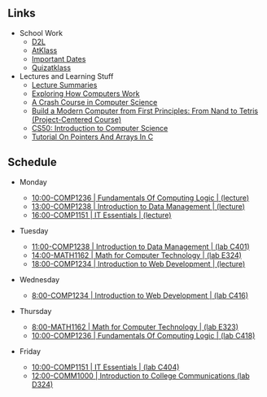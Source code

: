 ## Links
- School Work
  - [D2L](https://learn.georgebrown.ca)
  - [AtKlass](https://app.atklass.com)
  - [Important Dates](https://www.georgebrown.ca/current-students/important-dates?term=27246&category=131)
  - [Quizatklass](https://app.quizatclass.com)
- Lectures and Learning Stuff
    - [Lecture Summaries](comp1238.md)
    - [Exploring How Computers Work](https://youtu.be/QZwneRb-zqA)
    - [A Crash Course in Computer Science](https://www.youtube.com/playlist?list=PL8dPuuaLjXtNlUrzyH5r6jN9ulIgZBpdo)
    - [Build a Modern Computer from First Principles: From Nand to Tetris (Project-Centered Course)](https://www.coursera.org/learn/build-a-computer)
    - [CS50: Introduction to Computer Science ](https://online-learning.harvard.edu/course/cs50-introduction-computer-science)
    - [Tutorial On Pointers And Arrays In C](https://github.com/jflaherty/ptrtut13)
## Schedule
- Monday
  - [10:00-COMP1236 | Fundamentals Of Computing Logic | (lecture)](https://learn.georgebrown.ca/d2l/home/337951)
  - [13:00-COMP1238 | Introduction to Data Management | (lecture)](https://learn.georgebrown.ca/d2l/home/334969)
  - [16:00-COMP1151 | IT Essentials | (lecture)](https://learn.georgebrown.ca/d2l/home/335096)
- Tuesday
  - [11:00-COMP1238 | Introduction to Data Management | (lab C401)](https://learn.georgebrown.ca/d2l/home/334969)
  - [14:00-MATH1162 | Math for Computer Technology | (lab E324)](https://learn.georgebrown.ca/d2l/home/319863)
  - [18:00-COMP1234 | Introduction to Web Development | (lecture)](https://learn.georgebrown.ca/d2l/home/342908)
  
- Wednesday
  - [8:00-COMP1234 | Introduction to Web Development | (lab C416)](https://learn.georgebrown.ca/d2l/home/342908)
    
- Thursday
  - [8:00-MATH1162 | Math for Computer Technology | (lab E323)](https://learn.georgebrown.ca/d2l/home/319863)
  - [10:00-COMP1236 | Fundamentals Of Computing Logic | (lab C418)](https://learn.georgebrown.ca/d2l/home/337951)
  
- Friday
  - [10:00-COMP1151 | IT Essentials | (lab C404)](https://learn.georgebrown.ca/d2l/home/335096)
  - [12:00-COMM1000 | Introduction to College Communications (lab D324)](https://learn.georgebrown.ca/d2l/home/315722)

